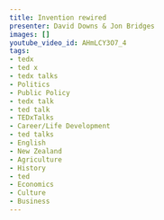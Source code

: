 ```yaml
---
title: Invention rewired
presenter: David Downs & Jon Bridges
images: []
youtube_video_id: AHmLCY3O7_4
tags:
- tedx
- ted x
- tedx talks
- Politics
- Public Policy
- tedx talk
- ted talk
- TEDxTalks
- Career/Life Development
- ted talks
- English
- New Zealand
- Agriculture
- History
- ted
- Economics
- Culture
- Business
---
```

